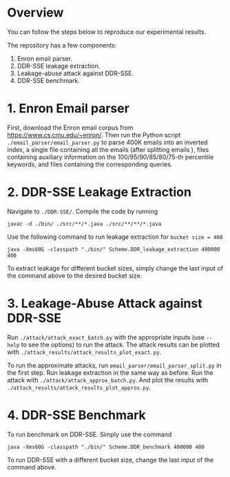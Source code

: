 # Overview
You can follow the steps below to reproduce our experimental results.

The repository has a few components:
1. Enron email parser.
2. DDR-SSE leakage extraction.
3. Leakage-abuse attack against DDR-SSE.
4. DDR-SSE benchmark.


# 1. Enron Email parser
First, download the Enron email corpus from https://www.cs.cmu.edu/~enron/. Then run the Python script `./email_parser/email_parser.py` to parse 400K emails into an inverted index, a single file containing all the emails (after splitting emails ), files containing auxiliary information on the 100/95/90/85/80/75-th percentile keywords, and files containing the corresponding queries.


# 2. DDR-SSE Leakage Extraction
Navigate to `./DDR-SSE/`. Compile the code by running
```
javac -d ./bin/ ./src/**/*.java ./src/**/**/*.java
```

Use the following command to run leakage extraction for `bucket size = 400`
```
java -Xms60G -classpath "./bin/" Scheme.DDR_leakage_extraction 400000 400
```

To extract leakage for different bucket sizes, simply change the last input of the command above to the desired bucket size.


# 3. Leakage-Abuse Attack against DDR-SSE
Run `./attack/attack_exact_batch.py` with the appropriate inputs (use `--help` to see the options) to run the attack. The attack results can be plotted with `./attack_results/attack_results_plot_exact.py`.

To run the approximate attacks, run `email_parser/email_parser_split.py` in the first step. Run leakage extraction in the same way as before. Run the attack with `./attack/attack_approx_batch.py`. And plot the results with `./attack_results/attack_results_plot_approx.py`.


# 4. DDR-SSE Benchmark
To run benchmark on DDR-SSE. Simply use the command
```
java -Xms60G -classpath "./bin/" Scheme.DDR_benchmark 400000 400
```

To run DDR-SSE with a different bucket size, change the last input of the command above.